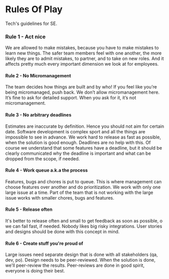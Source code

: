 # Rules Of Play
Tech's guidelines for SE.

### Rule 1 - Act nice
We are allowed to make mistakes, because you have to make mistakes to learn new things. The safer team members feel with one another, the more likely they are to admit mistakes, to partner, and to take on new roles. And it affects pretty much every important dimension we look at for employees.

#### Rule 2 - No Micromanagement
The team decides how things are built and by who! If you feel like you’re being micromanaged, push back. We don’t allow micromanagement here. It’s fine to ask for detailed support. When you ask for it, it’s not micromanagement. 

#### Rule 3 - No arbitrary deadlines
Estimates are inaccurate by definition. Hence you should not aim for certain date. Software development is complex sport and all the things are impossible to see in advance. We work hard to release as fast as possible, when the solution is good enough. Deadlines are no help with this. Of course we understand that some features have a deadline, but it should be clearly communicated why the deadline is important and what can be dropped from the scope, if needed.

#### Rule 4 - Work queue a.k.a the process
Features, bugs and chores is put to queue. This is where management can choose features over another and do prioritization. We work with only one large issue at a time. Part of the team that is not working with the large issue works with smaller chores, bugs and features.

#### Rule 5 - Release often
It's better to release often and small to get feedback as soon as possible, o we can fail fast, if needed. Nobody likes big risky integrations. User stories and designs should be done with this concept in mind.

#### Rule 6 - Create stuff you're proud of
Large issues need separate design that is done with all stakeholders (qa, dev, po). Design needs to be peer-reviewed. When the solution is done, we'll peer-review the results. Peer-reviews are done in good spirit, everyone is doing their best.
